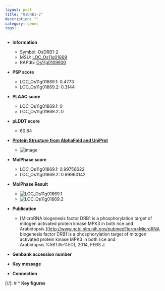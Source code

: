 ```yaml
---
layout: post
title: "OsDRB1-2"
description: ""
category: genes
tags: 
---
```


* **Information**  
    + Symbol: OsDRB1-2  
    + MSU: [LOC_Os11g01869](http://rice.plantbiology.msu.edu/cgi-bin/ORF_infopage.cgi?orf=LOC_Os11g01869)  
    + RAPdb: [Os11g0109900](http://rapdb.dna.affrc.go.jp/viewer/gbrowse_details/irgsp1?name=Os11g0109900)  

* **PSP score**  
    + LOC_Os11g01869.1: 0.4773 
    + LOC_Os11g01869.2: 0.3144 

* **PLAAC score**  
    + LOC_Os11g01869.1: 0 
    + LOC_Os11g01869.2: 0 

* **pLDDT score**
    + 60.84

* **[Protein Structure from AlphaFold and UniProt](https://www.uniprot.org/uniprotkb/Q0IV63/entry#structure)**
    + ![image](https://ricepsp.github.io/images/Q0/AF-Q0IV63-F1.png)

* **MolPhase score**
    + LOC_Os11g01869.1: 0.99756622
    + LOC_Os11g01869.2: 0.99960142

* **MolPhase Result**
    + ![LOC_Os11g01869.1](https://304243504.github.io/Pictures/LOC_Os11g/LOC_Os11g01869.1.png)
    + ![LOC_Os11g01869.2](https://304243504.github.io/Pictures/LOC_Os11g/LOC_Os11g01869.2.png)

* **Publication**  
    + [MicroRNA biogenesis factor DRB1 is a phosphorylation target of mitogen activated protein kinase MPK3 in both rice and Arabidopsis.](http://www.ncbi.nlm.nih.gov/pubmed?term=MicroRNA biogenesis factor DRB1 is a phosphorylation target of mitogen activated protein kinase MPK3 in both rice and Arabidopsis.%5BTitle%5D), 2014, FEBS J.

* **Genbank accession number**  

* **Key message**  

* **Connection**  

[//]: # * **Key figures**  



